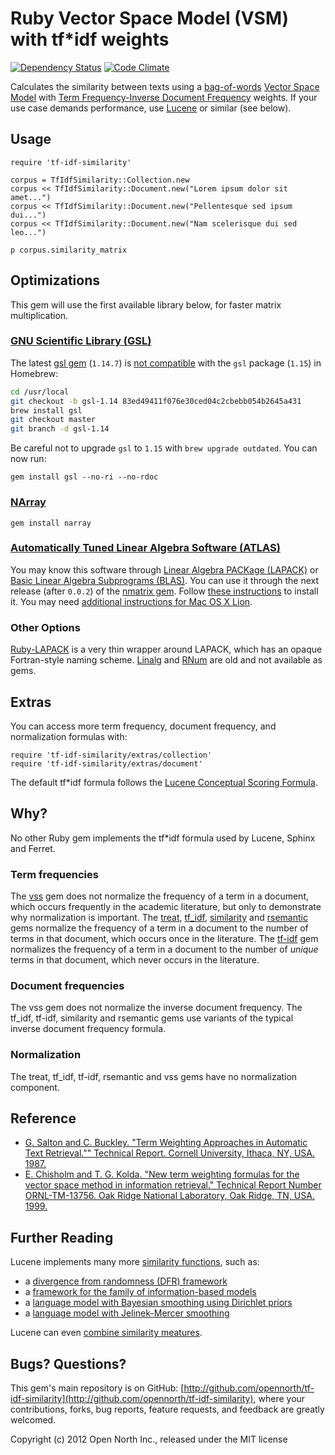 # Ruby Vector Space Model (VSM) with tf*idf weights

[![Dependency Status](https://gemnasium.com/opennorth/tf-idf-similarity.png)](https://gemnasium.com/opennorth/tf-idf-similarity)
[![Code Climate](https://codeclimate.com/badge.png)](https://codeclimate.com/github/opennorth/tf-idf-similarity)

Calculates the similarity between texts using a [bag-of-words](http://en.wikipedia.org/wiki/Bag_of_words_model) [Vector Space Model](http://en.wikipedia.org/wiki/Vector_space_model) with [Term Frequency-Inverse Document Frequency](http://en.wikipedia.org/wiki/Tf*idf) weights. If your use case demands performance, use [Lucene](http://lucene.apache.org/core/) or similar (see below).

## Usage

    require 'tf-idf-similarity'

    corpus = TfIdfSimilarity::Collection.new
    corpus << TfIdfSimilarity::Document.new("Lorem ipsum dolor sit amet...")
    corpus << TfIdfSimilarity::Document.new("Pellentesque sed ipsum dui...")
    corpus << TfIdfSimilarity::Document.new("Nam scelerisque dui sed leo...")

    p corpus.similarity_matrix

## Optimizations

This gem will use the first available library below, for faster matrix multiplication.

### [GNU Scientific Library (GSL)](http://www.gnu.org/software/gsl/)

The latest [gsl gem](http://rb-gsl.rubyforge.org/) (`1.14.7`) is [not compatible](http://bretthard.in/2012/03/getting-related_posts-lsi-and-gsl-to-work-in-jekyll/) with the `gsl` package (`1.15`) in Homebrew:

```sh
cd /usr/local
git checkout -b gsl-1.14 83ed49411f076e30ced04c2cbebb054b2645a431
brew install gsl
git checkout master
git branch -d gsl-1.14
```

Be careful not to upgrade `gsl` to `1.15` with `brew upgrade outdated`. You can now run:

    gem install gsl --no-ri --no-rdoc

### [NArray](http://narray.rubyforge.org/)

    gem install narray

### [Automatically Tuned Linear Algebra Software (ATLAS)](http://math-atlas.sourceforge.net/)

You may know this software through [Linear Algebra PACKage (LAPACK)](http://www.netlib.org/lapack/) or [Basic Linear Algebra Subprograms (BLAS)](http://www.netlib.org/blas/). You can use it through the next release (after `0.0.2`) of the [nmatrix gem](https://github.com/SciRuby/nmatrix). Follow [these instructions](https://github.com/SciRuby/nmatrix#synopsis) to install it. You may need [additional instructions for Mac OS X Lion](https://github.com/SciRuby/nmatrix/wiki/NMatrix-Installation).

### Other Options

[Ruby-LAPACK](http://ruby.gfd-dennou.org/products/ruby-lapack/) is a very thin wrapper around LAPACK, which has an opaque Fortran-style naming scheme. [Linalg](https://github.com/quix/linalg) and [RNum](http://rnum.rubyforge.org/) are old and not available as gems.

## Extras

You can access more term frequency, document frequency, and normalization formulas with:

    require 'tf-idf-similarity/extras/collection'
    require 'tf-idf-similarity/extras/document'

The default tf*idf formula follows the [Lucene Conceptual Scoring Formula](http://lucene.apache.org/core/4_0_0-BETA/core/org/apache/lucene/search/similarities/TFIDFSimilarity.html).

## Why?

No other Ruby gem implements the tf*idf formula used by Lucene, Sphinx and Ferret.

### Term frequencies

The [vss](https://github.com/mkdynamic/vss) gem does not normalize the frequency of a term in a document, which occurs frequently in the academic literature, but only to demonstrate why normalization is important. The [treat](https://github.com/louismullie/treat), [tf_idf](https://github.com/reddavis/TF-IDF), [similarity](https://github.com/bbcrd/Similarity) and [rsemantic](https://github.com/josephwilk/rsemantic) gems normalize the frequency of a term in a document to the number of terms in that document, which occurs once in the literature. The [tf-idf](https://github.com/mchung/tf-idf) gem normalizes the frequency of a term in a document to the number of *unique* terms in that document, which never occurs in the literature.

### Document frequencies

The vss gem does not normalize the inverse document frequency. The tf_idf, tf-idf, similarity and rsemantic gems use variants of the typical inverse document frequency formula.

### Normalization

The treat, tf_idf, tf-idf, rsemantic and vss gems have no normalization component.

## Reference

* [G. Salton and C. Buckley. "Term Weighting Approaches in Automatic Text Retrieval."" Technical Report. Cornell University, Ithaca, NY, USA. 1987.](http://www.cs.odu.edu/~jbollen/IR04/readings/article1-29-03.pdf)
* [E. Chisholm and T. G. Kolda. "New term weighting formulas for the vector space method in information retrieval." Technical Report Number ORNL-TM-13756. Oak Ridge National Laboratory, Oak Ridge, TN, USA. 1999.](http://www.sandia.gov/~tgkolda/pubs/bibtgkfiles/ornl-tm-13756.pdf)

## Further Reading

Lucene implements many more [similarity functions](http://lucene.apache.org/core/4_0_0-BETA/core/org/apache/lucene/search/similarities/Similarity.html), such as:

* a [divergence from randomness (DFR) framework](http://lucene.apache.org/core/4_0_0-BETA/core/org/apache/lucene/search/similarities/DFRSimilarity.html)
* a [framework for the family of information-based models](http://lucene.apache.org/core/4_0_0-BETA/core/org/apache/lucene/search/similarities/IBSimilarity.html)
* a [language model with Bayesian smoothing using Dirichlet priors](http://lucene.apache.org/core/4_0_0-BETA/core/org/apache/lucene/search/similarities/LMDirichletSimilarity.html)
* a [language model with Jelinek-Mercer smoothing](http://lucene.apache.org/core/4_0_0-BETA/core/org/apache/lucene/search/similarities/LMJelinekMercerSimilarity.html)

Lucene can even [combine similarity meatures](http://lucene.apache.org/core/4_0_0-BETA/core/org/apache/lucene/search/similarities/MultiSimilarity.html).

## Bugs? Questions?

This gem's main repository is on GitHub: [http://github.com/opennorth/tf-idf-similarity](http://github.com/opennorth/tf-idf-similarity), where your contributions, forks, bug reports, feature requests, and feedback are greatly welcomed.

Copyright (c) 2012 Open North Inc., released under the MIT license
